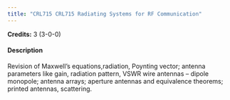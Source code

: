 ```yaml
---
title: "CRL715 CRL715 Radiating Systems for RF Communication"
---
```

**Credits:** 3 (3-0-0)

#### Description
Revision of Maxwell’s equations,radiation, Poynting vector; antenna parameters like gain, radiation pattern, VSWR wire antennas – dipole monopole; antenna arrays; aperture antennas and equivalence theorems; printed antennas, scattering.